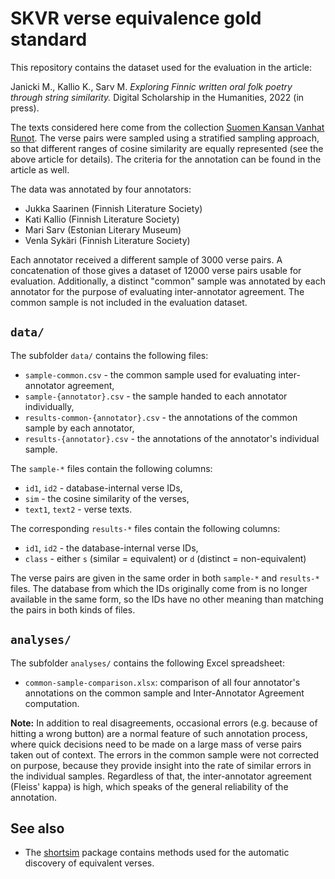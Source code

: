 # SKVR verse equivalence gold standard

This repository contains the dataset used for the evaluation in the article:

Janicki M., Kallio K., Sarv M. *Exploring Finnic written oral folk poetry through string similarity.* Digital Scholarship in the Humanities, 2022 (in press).

The texts considered here come from the collection
[Suomen Kansan Vanhat Runot](https://skvr.fi). The verse pairs were sampled 
using a stratified sampling approach, so that different ranges of cosine 
similarity are equally represented (see the above article for details). The 
criteria for the annotation can be found in the article as well.

The data was annotated by four annotators:
* Jukka Saarinen (Finnish Literature Society)
* Kati Kallio (Finnish Literature Society)
* Mari Sarv (Estonian Literary Museum)
* Venla Sykäri (Finnish Literature Society)

Each annotator received a different sample of 3000 verse pairs. A concatenation 
of those gives a dataset of 12000 verse pairs usable for evaluation. 
Additionally, a distinct "common" sample was annotated by each annotator for 
the purpose of evaluating inter-annotator agreement. The common sample is not 
included in the evaluation dataset.

## `data/`

The subfolder `data/` contains the following files:
* `sample-common.csv` - the common sample used for evaluating inter-annotator agreement,
* `sample-{annotator}.csv` - the sample handed to each annotator individually,
* `results-common-{annotator}.csv` - the annotations of the common sample by each annotator,
* `results-{annotator}.csv` - the annotations of the annotator's individual sample.

The `sample-*` files contain the following columns:
* `id1`, `id2` - database-internal verse IDs,
* `sim` - the cosine similarity of the verses,
* `text1`, `text2` - verse texts.

The corresponding `results-*` files contain the following columns:
* `id1`, `id2` - the database-internal verse IDs,
* `class` - either `s` (similar = equivalent) or `d` (distinct = non-equivalent)

The verse pairs are given in the same order in both `sample-*` and `results-*` 
files. The database from which the IDs originally come from is no longer 
available in the same form, so the IDs have no other meaning than matching the 
pairs in both kinds of files.

## `analyses/`

The subfolder `analyses/` contains the following Excel spreadsheet:
* `common-sample-comparison.xlsx`: comparison of all four annotator's 
annotations on the common sample and Inter-Annotator Agreement computation.

**Note:** In addition to real disagreements, occasional errors (e.g. because of 
hitting a wrong button) are a normal feature of such annotation process, where 
quick decisions need to be made on a large mass of verse pairs taken out of 
context. The errors in the common sample were not corrected on purpose, because 
they provide insight into the rate of similar errors in the individual samples. 
Regardless of that, the inter-annotator agreement (Fleiss' kappa) is high, 
which speaks of the general reliability of the annotation.

## See also

* The [shortsim](https://github.com/hsci-r/shortsim) package contains methods 
used for the automatic discovery of equivalent verses.

